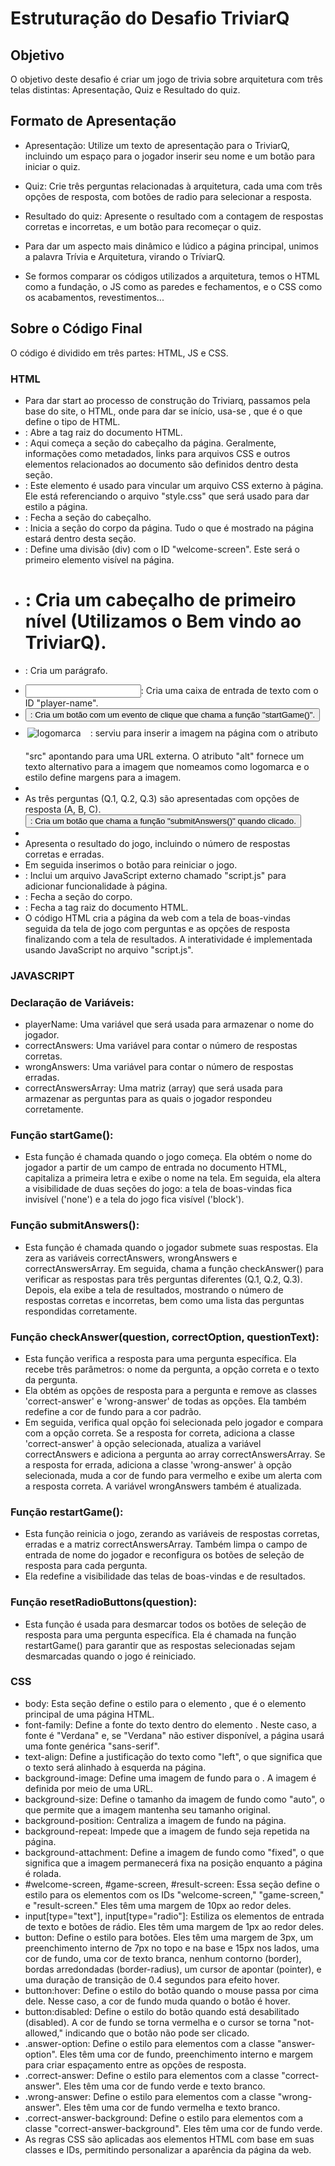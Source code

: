 # Estruturação do Desafio TriviarQ

## Objetivo

O objetivo deste desafio é criar um jogo de trivia sobre arquitetura com três telas distintas: Apresentação, Quiz e Resultado do quiz.

## Formato de Apresentação

- Apresentação: Utilize um texto de apresentação para o TriviarQ, incluindo um espaço para o jogador inserir seu nome e um botão para iniciar o quiz.
- Quiz: Crie três perguntas relacionadas à arquitetura, cada uma com três opções de resposta, com botões de radio para selecionar a resposta.
- Resultado do quiz: Apresente o resultado com a contagem de respostas corretas e incorretas, e um botão para recomeçar o quiz.

- Para dar um aspecto mais dinâmico e lúdico a página principal, unimos a palavra Trívia e Arquitetura, virando o TríviarQ.

- Se formos comparar os códigos utilizados a arquitetura, temos o HTML como a fundação, o JS como as paredes e fechamentos, e o CSS como os acabamentos, revestimentos...

## Sobre o Código Final

O código é dividido em três partes: HTML, JS e CSS.

### HTML

- Para dar start ao processo de construção do Triviarq, passamos pela base do site, o HTML, onde para dar se início, usa-se <!DOCTYPE html>, que é o que define o tipo de HTML.
- <html>: Abre a tag raiz do documento HTML.
- <head>: Aqui começa a seção do cabeçalho da página. Geralmente, informações como metadados, links para arquivos CSS e outros elementos relacionados ao documento são definidos dentro desta seção.
- <link rel="stylesheet" type="text/css" href="style.css">: Este elemento <link> é usado para vincular um arquivo CSS externo à página. Ele está referenciando o arquivo "style.css" que será usado para dar estilo a página.
- </head>: Fecha a seção do cabeçalho.
- <body>: Inicia a seção do corpo da página. Tudo o que é mostrado na página estará dentro desta seção.
- <div id="welcome-screen">: Define uma divisão (div) com o ID "welcome-screen". Este será o primeiro elemento visível na página.
- <h1>: Cria um cabeçalho de primeiro nível (Utilizamos o Bem vindo ao TriviarQ).
- <p>: Cria um parágrafo.
- <input type="text" id="player-name">: Cria uma caixa de entrada de texto com o ID "player-name".
- <button onclick="startGame()">: Cria um botão com um evento de clique que chama a função "startGame()".
- <img src="https://cdn.glitch.global/403ed8f8-ef31-4aad-8db1-1f27583a5bb5/teste.png?v=1697500454518" alt="logomarca" style="margin-top: 10px; margin-bottom: 20px; margin-left: 3px; margin-right: 15px;">: serviu para inserir a imagem na página com o atributo "src" apontando para uma URL externa. O atributo "alt" fornece um texto alternativo para a imagem que nomeamos como logomarca e o estilo define margens para a imagem.
- <div id="game-screen" style="display: none;">: Define uma segunda divisão com o ID "game-screen". Ela é inicialmente oculta (display: none).
- As três perguntas (Q.1, Q.2, Q.3) são apresentadas com opções de resposta (A, B, C). <button onclick="submitAnswers()">: Cria um botão que chama a função "submitAnswers()" quando clicado.
- <div id="result-screen" style="display: none;">: Define uma terceira divisão com o ID "result-screen". Ela também é inicialmente oculta.
- Apresenta o resultado do jogo, incluindo o número de respostas corretas e erradas.
- Em seguida inserimos o botão para reiniciar o jogo.
- <script src="script.js"></script>: Inclui um arquivo JavaScript externo chamado "script.js" para adicionar funcionalidade à página.
- </body>: Fecha a seção do corpo.
- </html>: Fecha a tag raiz do documento HTML.
- O código HTML cria a página da web com a tela de boas-vindas seguida da tela de jogo com perguntas e as opções de resposta finalizando com a tela de resultados. A interatividade é implementada usando JavaScript no arquivo "script.js".
  
### JAVASCRIPT 
  
### Declaração de Variáveis:
- playerName: Uma variável que será usada para armazenar o nome do jogador.
- correctAnswers: Uma variável para contar o número de respostas corretas.
- wrongAnswers: Uma variável para contar o número de respostas erradas.
- correctAnswersArray: Uma matriz (array) que será usada para armazenar as perguntas para as quais o jogador respondeu corretamente.
  
### Função startGame():
- Esta função é chamada quando o jogo começa. Ela obtém o nome do jogador a partir de um campo de entrada no documento HTML, capitaliza a primeira letra e exibe o nome na tela. Em seguida, ela altera a visibilidade de duas seções do jogo: a tela de boas-vindas fica invisível ('none') e a tela do jogo fica visível ('block').
  
### Função submitAnswers():
- Esta função é chamada quando o jogador submete suas respostas. Ela zera as variáveis correctAnswers, wrongAnswers e correctAnswersArray. Em seguida, chama a função checkAnswer() para verificar as respostas para três perguntas diferentes (Q.1, Q.2, Q.3). Depois, ela exibe a tela de resultados, mostrando o número de respostas corretas e incorretas, bem como uma lista das perguntas respondidas corretamente.
  
### Função checkAnswer(question, correctOption, questionText):
- Esta função verifica a resposta para uma pergunta específica. Ela recebe três parâmetros: o nome da pergunta, a opção correta e o texto da pergunta.
- Ela obtém as opções de resposta para a pergunta e remove as classes 'correct-answer' e 'wrong-answer' de todas as opções. Ela também redefine a cor de fundo para a cor padrão.
- Em seguida, verifica qual opção foi selecionada pelo jogador e compara com a opção correta. Se a resposta for correta, adiciona a classe 'correct-answer' à opção selecionada, atualiza a variável correctAnswers e adiciona a pergunta ao array correctAnswersArray. Se a resposta for errada, adiciona a classe 'wrong-answer' à opção selecionada, muda a cor de fundo para vermelho e exibe um alerta com a resposta correta. A variável wrongAnswers também é atualizada.
  
### Função restartGame():
- Esta função reinicia o jogo, zerando as variáveis de respostas corretas, erradas e a matriz correctAnswersArray. Também limpa o campo de entrada de nome do jogador e reconfigura os botões de seleção de resposta para cada pergunta.
- Ela redefine a visibilidade das telas de boas-vindas e de resultados.
  
### Função resetRadioButtons(question):
- Esta função é usada para desmarcar todos os botões de seleção de resposta para uma pergunta específica. Ela é chamada na função restartGame() para garantir que as respostas selecionadas sejam desmarcadas quando o jogo é reiniciado.
  
### CSS
- body: Esta seção define o estilo para o elemento <body>, que é o elemento principal de uma página HTML.
- font-family: Define a fonte do texto dentro do elemento <body>. Neste caso, a fonte é "Verdana" e, se "Verdana" não estiver disponível, a página usará uma fonte genérica "sans-serif".
- text-align: Define a justificação do texto como "left", o que significa que o texto será alinhado à esquerda na página.
- background-image: Define uma imagem de fundo para o <body>. A imagem é definida por meio de uma URL.
- background-size: Define o tamanho da imagem de fundo como "auto", o que permite que a imagem mantenha seu tamanho original.
- background-position: Centraliza a imagem de fundo na página.
- background-repeat: Impede que a imagem de fundo seja repetida na página.
- background-attachment: Define a imagem de fundo como "fixed", o que significa que a imagem permanecerá fixa na posição enquanto a página é rolada.
- #welcome-screen, #game-screen, #result-screen: Essa seção define o estilo para os elementos com os IDs "welcome-screen," "game-screen," e "result-screen." Eles têm uma margem de 10px ao redor deles.
- input[type="text"], input[type="radio"]: Estiliza os elementos de entrada de texto e botões de rádio. Eles têm uma margem de 1px ao redor deles.
- button: Define o estilo para botões. Eles têm uma margem de 3px, um preenchimento interno de 7px no topo e na base e 15px nos lados, uma cor de fundo, uma cor de texto branca, nenhum contorno (border), bordas arredondadas (border-radius), um cursor de apontar (pointer), e uma duração de transição de 0.4 segundos para efeito hover.
- button:hover: Define o estilo do botão quando o mouse passa por cima dele. Nesse caso, a cor de fundo muda quando o botão é hover.
- button:disabled: Define o estilo do botão quando está desabilitado (disabled). A cor de fundo se torna vermelha e o cursor se torna "not-allowed," indicando que o botão não pode ser clicado.
- .answer-option: Define o estilo para elementos com a classe "answer-option". Eles têm uma cor de fundo, preenchimento interno e margem para criar espaçamento entre as opções de resposta.
- .correct-answer: Define o estilo para elementos com a classe "correct-answer". Eles têm uma cor de fundo verde e texto branco.
- .wrong-answer: Define o estilo para elementos com a classe "wrong-answer". Eles têm uma cor de fundo vermelha e texto branco.
- .correct-answer-background: Define o estilo para elementos com a classe "correct-answer-background". Eles têm uma cor de fundo verde.
- As regras CSS são aplicadas aos elementos HTML com base em suas classes e IDs, permitindo personalizar a aparência da página da web.

